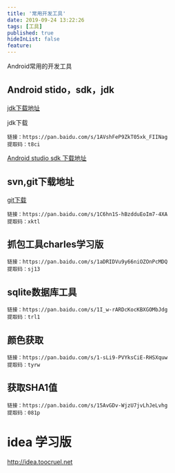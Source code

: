 ```yaml
---
title: '常用开发工具'
date: 2019-09-24 13:22:26
tags: [工具]
published: true
hideInList: false
feature: 
---
```

Android常用的开发工具
<!-- more -->

## Android stido，sdk，jdk
[jdk下载地址](https://www.oracle.com/technetwork/java/javase/downloads/index.html)

jdk下载  
```
链接：https://pan.baidu.com/s/1AVshFeP9ZkT05xk_FIINag 
提取码：t8ci 
```


[Android studio sdk 下载地址](http://www.android-studio.org/index.php)

## svn,git下载地址
[git下载](https://git-scm.com/downloads)

```
链接：https://pan.baidu.com/s/1C6hn1S-hBzdduEoIm7-4XA 
提取码：xktl 
```

## 抓包工具charles学习版
```
链接：https://pan.baidu.com/s/1aDRIDVu9y66niOZOnPcMDQ 
提取码：sj13 
```

## sqlite数据库工具
```
链接：https://pan.baidu.com/s/1I_w-rARDcKocKBXGOMbJdg 
提取码：trl1
```

## 颜色获取
```
链接：https://pan.baidu.com/s/1-sLi9-PVYksCiE-RHSXquw 
提取码：tyrw 
```

## 获取SHA1值
```
链接：https://pan.baidu.com/s/15AvGDv-WjzU7jvLhJeLvhg 
提取码：081p 
```


# idea 学习版
http://idea.toocruel.net